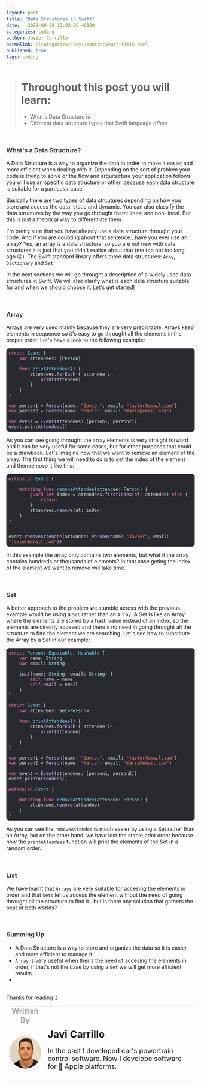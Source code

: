 ```yaml
---
layout: post
title: "Data Structures in Swift"
date:   2022-08-28 12:02:05 +0100
categories: coding
author: Javier Carrillo
permalink: /:categories/:day/:month/:year/:title.html
published: true
tags: coding
---
```

> # Throughout this post you will learn:
>
> - What a Data Structure is
> - Different data structure types that Swift language offers

<br>
<h3 style="color: #403F3F">What's a Data Structure?</h3>

A Data Structure is a way to organize the data in order to make it easier and more efficient when dealing with it. Depending on the sort of problem your code is trying to solve or the flow and arquitecture your application follows you will use an specific data structure or other, because each data structure is suitable for a particular case.

Basically there are two types of data strcutures depending on how you store and access the data: static and dynamic. You can also classify the data structures by the way you go throught them: lineal and non-lineal. But this is just a theorical way to differentiate them.

I'm pretty sure that you have already use a data structure throught your code. And if you are doubting about that sentence...have you ever use an array? Yes, an array is a data structure, so you are not new with data structures it is just that you didn´t realice about that (me too not too long ago 😉). The Swift standard library offers three data structures: `Aray`, `Dictionary` and `Set`.

In the next sections we will go throught a description of a widely used data structures in Swift. We will also clarify what is each data structure suitable for and when we should choose it. Let's get started!

<br>
<h3 style="color: #403F3F">Array</h3>

Arrays are very used mainly because they are very predictable. Arrays keep elements in sequence so it's easy to go throught all the elements in the proper order. Let's have a look to the following example:

<style>.hljs-function{color:#6BDFFF;}.hljs-selector-class{color:#DABAFF;}.hljs-name{color:#DABAFF;}.hljs-literal{color: #B281EB;}.hljs-regexp{color:#DABAFF;}.hljs-selector-tag{color:#FF7AB2;}.hljs-params{color:#ACF2E4;}.hljs-section{color:#6BDFFF;}.hljs-type{color:#ACF2E4;}.hljs-string{color:#FF8170;}.hljs-built_in{color: #B281EB;}.hljs-selector-id{color:#DABAFF;}.hljs-title{color:#6BDFFF;}.hljs-class{color:#6BDFFF;}.hljs-symbol{color:#FF8170;}.hljs-builtin-name{color: #B281EB;}.hljs-meta{color:#B281EB;}.hljs-bullet{color:#FF8170;}.hljs-link{color:#DABAFF;}.hljs-strong{font-weight:bold;}.hljs-quote{color:#7F8C98;}.hljs-template-variable{color:#DABAFF;}.hljs-variable{color:#DABAFF;}.hljs-deletion{color:#DABAFF;}.hljs-keyword{color:#FF7AB2;}.hljs-addition{color:#FF8170;}.hljs-emphasis{font-style:italic;}.hljs{padding:0.5em;color:#E0E0E0;display:block;}.hljs-comment{color:#7F8C98;}.hljs-number{color: #D9C97C;}.hljs-attribute{color:#DABAFF;}.hljs-tag{color:#DABAFF;}</style>

<pre style="background-color: #292A30; border-radius:8px; border-top: 0px solid gray; border-left: 0px solid gray; border-right: 0px solid gray; border-bottom: 0px solid #DDDDDD"><code class="hljs" style="background:#292A30;border-radius:8px"><span class="hljs-class"><span class="hljs-keyword">struct</span> <span class="hljs-title">Event</span> </span>{
    <span class="hljs-keyword">var</span> attendees: [<span class="hljs-type">Person</span>]
    
    <span class="hljs-function"><span class="hljs-keyword">func</span> <span class="hljs-title">printAttendees</span><span class="hljs-params">()</span></span> {
        attendees.<span class="hljs-attribute">forEach</span> { attendee <span class="hljs-keyword">in</span>
           <span class="hljs-attribute"> print</span>(attendee)
        }
    }
}

<span class="hljs-keyword">var</span> person1 =<span class="hljs-attribute"> Person</span>(name: <span class="hljs-string">"Javier"</span>, email: <span class="hljs-string">"javier@email.com"</span>)
<span class="hljs-keyword">var</span> person2 =<span class="hljs-attribute"> Person</span>(name: <span class="hljs-string">"Maria"</span>, email: <span class="hljs-string">"maria@email.com"</span>)

<span class="hljs-keyword">var</span> event =<span class="hljs-attribute"> Event</span>(attendees: [person1, person2])
event.<span class="hljs-attribute">printAttendees</span>()</code></pre>

As you can see going throught the array elements is very straight forward and it can be very useful for some cases, but for other purposes that could be a drawback. Let's imagine now that we want to remove an element of the array. The first thing we will need to do is to get the index of the element and then remove it like this:

<style>.hljs-regexp{color:#DABAFF;}.hljs-number{color: #D9C97C;}.hljs-selector-class{color:#DABAFF;}.hljs-bullet{color:#FF8170;}.hljs-template-variable{color:#DABAFF;}.hljs-section{color:#6BDFFF;}.hljs-function{color:#6BDFFF;}.hljs-symbol{color:#FF8170;}.hljs-name{color:#DABAFF;}.hljs-title{color:#6BDFFF;}.hljs-tag{color:#DABAFF;}.hljs-built_in{color: #B281EB;}.hljs-class{color:#6BDFFF;}.hljs-addition{color:#FF8170;}.hljs-link{color:#DABAFF;}.hljs-comment{color:#7F8C98;}.hljs-variable{color:#DABAFF;}.hljs-emphasis{font-style:italic;}.hljs{padding:0.5em;color:#E0E0E0;display:block;}.hljs-meta{color:#B281EB;}.hljs-literal{color: #B281EB;}.hljs-strong{font-weight:bold;}.hljs-type{color:#ACF2E4;}.hljs-quote{color:#7F8C98;}.hljs-selector-id{color:#DABAFF;}.hljs-params{color:#ACF2E4;}.hljs-selector-tag{color:#FF7AB2;}.hljs-attribute{color:#DABAFF;}.hljs-builtin-name{color: #B281EB;}.hljs-deletion{color:#DABAFF;}.hljs-keyword{color:#FF7AB2;}.hljs-string{color:#FF8170;}</style>

<pre style="background-color: #292A30; border-radius:8px; border-top: 0px solid gray; border-left: 0px solid gray; border-right: 0px solid gray; border-bottom: 0px solid #DDDDDD"><code class="hljs" style="background:#292A30;border-radius:8px"><span class="hljs-class"><span class="hljs-keyword">extension</span> <span class="hljs-title">Event</span> </span>{
    
    <span class="hljs-keyword">mutating</span> <span class="hljs-function"><span class="hljs-keyword">func</span> <span class="hljs-title">removeAttendee</span><span class="hljs-params">(attendee: Person)</span></span> {
        <span class="hljs-keyword">guard</span> <span class="hljs-keyword">let</span> index = attendees.<span class="hljs-attribute">firstIndex</span>(of: attendee) <span class="hljs-keyword">else</span> {
            <span class="hljs-keyword">return</span>
        }
        attendees.<span class="hljs-attribute">remove</span>(at: index)
    }
}


event.<span class="hljs-attribute">removeAttendee</span>(attendee:<span class="hljs-attribute"> Person</span>(name: <span class="hljs-string">"Javier"</span>, email: <span class="hljs-string">"javier@email.com"</span>))</code></pre>

In this example the array only contains two elements, but what if the array contains hundreds or thousands of elements? In that case geting the index of the element we want to remove will take time.

<br>
<h3 style="color: #403F3F">Set</h3>

A better approach to the problem we stumble across with the previous example would be using a `Set` rather than an `Array`. A Set is like an Array where the elements are stored by a hash value instead of an index, so the elements are directly accesed and there's no need in going throught all the structure to find the element we are searching. Let's see how to substitute the Array by a Set in our example:

<style>.hljs-bullet{color:#FF8170;}.hljs-tag{color:#DABAFF;}.hljs-name{color:#DABAFF;}.hljs-number{color: #D9C97C;}.hljs-link{color:#DABAFF;}.hljs-variable{color:#DABAFF;}.hljs-keyword{color:#FF7AB2;}.hljs-built_in{color: #B281EB;}.hljs-selector-class{color:#DABAFF;}.hljs-attribute{color:#DABAFF;}.hljs-string{color:#FF8170;}.hljs-strong{font-weight:bold;}.hljs-selector-tag{color:#FF7AB2;}.hljs-comment{color:#7F8C98;}.hljs-literal{color: #B281EB;}.hljs-function{color:#6BDFFF;}.hljs-addition{color:#FF8170;}.hljs-params{color:#ACF2E4;}.hljs-type{color:#ACF2E4;}.hljs-symbol{color:#FF8170;}.hljs-selector-id{color:#DABAFF;}.hljs-emphasis{font-style:italic;}.hljs-class{color:#6BDFFF;}.hljs-template-variable{color:#DABAFF;}.hljs{display:block;padding:0.5em;color:#E0E0E0;}.hljs-meta{color:#B281EB;}.hljs-quote{color:#7F8C98;}.hljs-regexp{color:#DABAFF;}.hljs-deletion{color:#DABAFF;}.hljs-builtin-name{color: #B281EB;}.hljs-title{color:#6BDFFF;}.hljs-section{color:#6BDFFF;}</style>

<pre style="background-color: #292A30; border-radius:8px; border-top: 0px solid gray; border-left: 0px solid gray; border-right: 0px solid gray; border-bottom: 0px solid #DDDDDD"><code class="hljs" style="background:#292A30;border-radius:8px"><span class="hljs-class"><span class="hljs-keyword">struct</span> <span class="hljs-title">Person</span>: <span class="hljs-title">Equatable</span>, <span class="hljs-title">Hashable</span> </span>{
    <span class="hljs-keyword">var</span> name: <span class="hljs-type">String</span>
    <span class="hljs-keyword">var</span> email: <span class="hljs-type">String</span>
    
   <span class="hljs-attribute"> init</span>(name: <span class="hljs-type">String</span>, email: <span class="hljs-type">String</span>) {
        <span class="hljs-keyword">self</span>.<span class="hljs-attribute">name</span> = name
        <span class="hljs-keyword">self</span>.<span class="hljs-attribute">email</span> = email
    }
}

<span class="hljs-class"><span class="hljs-keyword">struct</span> <span class="hljs-title">Event</span> </span>{
    <span class="hljs-keyword">var</span> attendees: <span class="hljs-type">Set</span>&lt;<span class="hljs-type">Person</span>&gt;
    
    <span class="hljs-function"><span class="hljs-keyword">func</span> <span class="hljs-title">printAttendees</span><span class="hljs-params">()</span></span> {
        attendees.<span class="hljs-attribute">forEach</span> { attendee <span class="hljs-keyword">in</span>
           <span class="hljs-attribute"> print</span>(attendee)
        }
    }
}

<span class="hljs-keyword">var</span> person1 =<span class="hljs-attribute"> Person</span>(name: <span class="hljs-string">"Javier"</span>, email: <span class="hljs-string">"javier@email.com"</span>)
<span class="hljs-keyword">var</span> person2 =<span class="hljs-attribute"> Person</span>(name: <span class="hljs-string">"Maria"</span>, email: <span class="hljs-string">"maria@email.com"</span>)

<span class="hljs-keyword">var</span> event =<span class="hljs-attribute"> Event</span>(attendees: [person1, person2])
event.<span class="hljs-attribute">printAttendees</span>()

<span class="hljs-class"><span class="hljs-keyword">extension</span> <span class="hljs-title">Event</span> </span>{
    
    <span class="hljs-keyword">mutating</span> <span class="hljs-function"><span class="hljs-keyword">func</span> <span class="hljs-title">removeAttendee</span><span class="hljs-params">(attendee: Person)</span></span> {
        attendees.<span class="hljs-attribute">remove</span>(attendee)
    }
}</code></pre>

As you can see the `removeAttendee` is much easier by using a Set rather than an Array, but on the other hand, we have lost the stable print order because now the `printAttendees` function will print the elements of the Set in a random order.

<br>
<h3 style="color: #403F3F">List</h3>

We have learnt that `Arrays` are very suitable for accesing the elements in order and that `Sets` let us access the element without the need of going throught all the structure to find it...but is there any solution that gathers the best of both worlds?

<br>
<h3 style="color: #403F3F">Summing Up</h3>

- A Data Structure is a way to store and organize the data so it is easier and more efficient to manage it.
- `Array` is very useful when ther's the need of accesing the elements in order, if that's not the case by using a `Set` we will get more efficient results.
- 


<br>
Thanks for reading :)

<br>
<table style="width: 100%; overflow: scroll; border-right: 0px solid gray; border-left: 0px solid gray">
    <tr style="border-right: 0px solid gray; border-left: 0px solid gray">
        <td style="width: 20%; border-top: 2px solid #DDDDDD; border-left: 0px solid gray; border-right: 0px solid gray; border-bottom: 0px solid gray; text-align: center; vertical-align: center; padding: 0px">
            <p style="color: #A8A8A8; font-size: 20px; margin: 0px 0px"><b>Written By</b></p>
        </td>
        <td style="border-top: 2px solid #DDDDDD; border-left: 0px solid gray; border-right: 0px solid gray; border-bottom: 0px solid gray; text-align: center; vertical-align: center; padding: 0px">
            <p style="color: #A8A8A8; font-size: 20px"><b></b></p>
        </td>
    </tr>
    <tr style="border-right: 0px solid gray; border-left: 0px solid gray">
        <td style="border-top: 0px solid gray; border-left: 0px solid gray; border-right: 0px solid gray; border-bottom: 2px solid #DDDDDD; color: gray; font-size: 20px; background-color: #FDFDFD; text-align: center; vertical-align: center; horizontal-align: center; padding: 5px">
        <img style="display: block; margin-left: auto; margin-right: auto; width: 100%; object-fit: contain" src="/assets/img/yo.png">
        </td>
        <td style="border-top: 0px solid gray; border-left: 0px solid gray; border-right: 0px solid gray; border-bottom: 2px solid #DDDDDD; background-color: #FDFDFD; text-align: left; vertical-align: center; padding: 10px">
            <p style="font-size: 26px; margin: 0px 0px"><b>Javi Carrillo</b></p>
            <p style="font-size: 18px">In the past I developed car's powertrain control software. Now I develope software for  Apple platforms.</p>
        </td>
    </tr>
</table>




